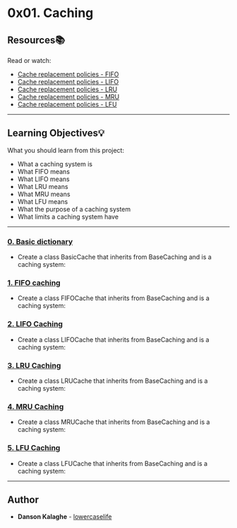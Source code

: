 # 0x01. Caching

## Resources:books:
Read or watch:
* [Cache replacement policies - FIFO](https://en.wikipedia.org/wiki/Cache_replacement_policies#First_In_First_Out_%28FIFO%29)
* [Cache replacement policies - LIFO](https://en.wikipedia.org/wiki/Cache_replacement_policies#Last_In_First_Out_%28LIFO%29)
* [Cache replacement policies - LRU](https://en.wikipedia.org/wiki/Cache_replacement_policies#Least_Recently_Used_%28LRU%29)
* [Cache replacement policies - MRU](https://en.wikipedia.org/wiki/Cache_replacement_policies#Most_Recently_Used_%28MRU%29)
* [Cache replacement policies - LFU](https://en.wikipedia.org/wiki/Cache_replacement_policies#Least-Frequently_Used_%28LFU%29)

---
## Learning Objectives:bulb:
What you should learn from this project:

* What a caching system is
* What FIFO means 
* What LIFO means
* What LRU means
* What MRU means
* What LFU means
* What the purpose of a caching system
* What limits a caching system have

---

### [0. Basic dictionary](./0-basic_cache.py)
* Create a class BasicCache that inherits from BaseCaching and is a caching system:


### [1. FIFO caching](./1-fifo_cache.py)
* Create a class FIFOCache that inherits from BaseCaching and is a caching system:


### [2. LIFO Caching](./2-lifo_cache.py)
* Create a class LIFOCache that inherits from BaseCaching and is a caching system:


### [3. LRU Caching](./3-lru_cache.py)
* Create a class LRUCache that inherits from BaseCaching and is a caching system:


### [4. MRU Caching](./4-mru_cache.py)
* Create a class MRUCache that inherits from BaseCaching and is a caching system:


### [5. LFU Caching](./100-lfu_cache.py)
* Create a class LFUCache that inherits from BaseCaching and is a caching system:

---

## Author
* **Danson Kalaghe** - [lowercaselife](https://github.com/lowercaselife)
